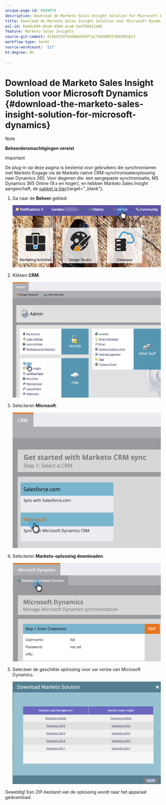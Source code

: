 ```yaml
---
unique-page-id: 6849070
description: Download de Marketo Sales Insight Solution for Microsoft Dynamics - Marketo Docs - Productdocumentatie
title: Download de Marketo Sales Insight Solution voor Microsoft Dynamics
exl-id: 6de8c605-d5e9-458d-aca8-2ed708d12402
feature: Marketo Sales Insights
source-git-commit: 431bd258f9a68bbb9df7acf043085578d3d91b1f
workflow-type: tm+mt
source-wordcount: '117'
ht-degree: 0%

---
```


# Download de Marketo Sales Insight Solution voor Microsoft Dynamics {#download-the-marketo-sales-insight-solution-for-microsoft-dynamics}

>[!NOTE]
>
>**Beheerdersmachtigingen vereist**

>[!IMPORTANT]
>
>De plug-in op deze pagina is bestemd voor gebruikers die synchroniseren met Marketo Engage via de Marketo native CRM-synchronisatieoplossing naar Dynamics 365. Voor degenen die: een aangepaste synchronisatie, MS Dynamics 365 Online (9.x en hoger), en hebben Marketo Sales Insight aangeschaft, de [pakket is hier](https://mktg-cdn.marketo.com/community/MarketoSalesInsight_NonNative.zip){target="_blank"}.

1. Ga naar de **Beheer** gebied.

   ![](assets/mainnavhand.png)

1. Klikken **CRM**.

   ![](assets/image2015-3-11-13-3a7-3a11.png)

1. Selecteren **Microsoft**.

   ![](assets/image2016-5-3.png)

1. Selecteren **Marketo-oplossing downloaden**.

   ![](assets/image2015-3-11-13-3a10-3a4.png)

1. Selecteer de geschikte oplossing voor uw versie van Microsoft Dynamics.

   ![](assets/msd-online.png)

Geweldig! Een ZIP-bestand van de oplossing wordt naar het apparaat gedownload.
